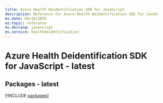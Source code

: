 ```yaml
---
title: Azure Health Deidentification SDK for JavaScript
description: Reference for Azure Health Deidentification SDK for JavaScript
ms.date: 09/16/2025
ms.topic: reference
ms.devlang: javascript
ms.service: healthdeidentification
---
```

# Azure Health Deidentification SDK for JavaScript - latest
## Packages - latest
[!INCLUDE [packages](health-deidentification-index.md)]